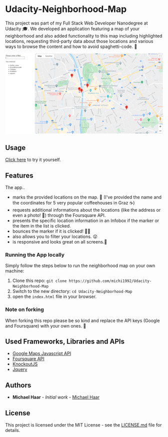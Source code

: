 # Udacity-Neighborhood-Map

This project was part of my Full Stack Web Developer Nanodegree at Udacity 🎓. We developed an application featuring a map of your neighborhood and also added functionality to this map including highlighted locations, requesting third-party data about those locations and various ways to browse the content and how to avoid spaghetti-code. 🍝

![google maps with side menu](images/preview.png)

## Usage

[Click here](https://michaelhaar.github.io/Udacity-Neighborhood-Map/) to try it yourself.

## Features

The app..

- marks the provided locations on the map. 📍 (I've provided the name and the coordinates for 5 very popular coffeehouses in Graz ☕)
- requests additional informations about the locations (like the address or even a photo! 📸) through the Foursquare API.
- presents the specific location information in an Infobox if the marker or the item in the list is clicked.
- bounces the marker if it is clicked! 🙌🙌
- also allows you to filter your locations. 😲
- is responsive and looks great on all screens.📲

### Running the App locally

Simply follow the steps below to run the neighborhood map on your own machine:

1. Clone this repo: `git clone https://github.com/michi1992/Udacity-Neighborhood-Map`
2. Switch to the new directory: `cd Udacity-Neighborhood-Map`
3. open the `index.html` file in your browser.

### Note on forking

When forking this repo please be so kind and replace the API keys (Google and Foursquare) with your own ones. 🙏

## Used Frameworks, Libraries and APIs

- [Google Maps Javascript API](https://developers.google.com/maps/documentation/javascript/tutorial)
- [Foursquare API](https://developer.foursquare.com/docs)
- [KnockoutJS](http://knockoutjs.com/)
- [Jquery](https://jquery.com/)

## Authors

- **Michael Haar** - _Initial work_ - [Michael Haar](https://github.com/michi1992)

## License

This project is licensed under the MIT License - see the [LICENSE.md](https://github.com/michi1992/Udacity-Neighborhood-Map/blob/master/LICENSE) file for details.
